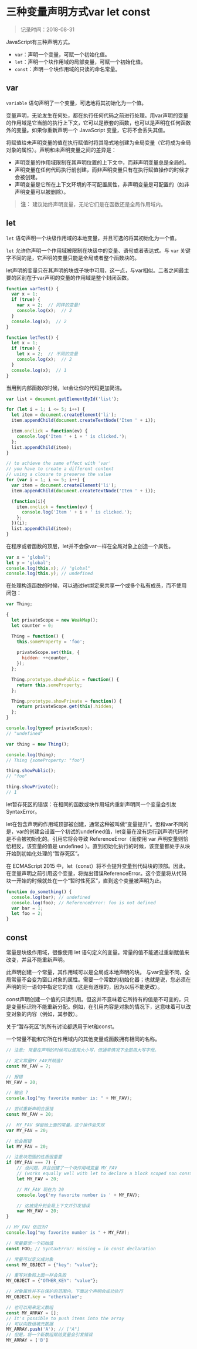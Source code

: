 # 三种变量声明方式var let const
> 记录时间：2018-08-31

JavaScript有三种声明方式。

- `var`：声明一个变量，可赋一个初始化值。
- `let`：声明一个块作用域的局部变量，可赋一个初始化值。
- `const`：声明一个块作用域的只读的命名常量。


## var
`variable` 语句声明了一个变量，可选地将其初始化为一个值。

变量声明，无论发生在何处，都在执行任何代码之前进行处理。用var声明的变量的作用域是它当前的执行上下文，它可以是嵌套的函数，也可以是声明在任何函数外的变量。如果你重新声明一个 JavaScript 变量，它将不会丢失其值。

将赋值给未声明变量的值在执行赋值时将其隐式地创建为全局变量（它将成为全局对象的属性）。声明和未声明变量之间的差异是：
- 声明变量的作用域限制在其声明位置的上下文中，而非声明变量总是全局的。
- 声明变量在任何代码执行前创建，而非声明变量只有在执行赋值操作的时候才会被创建。
- 声明变量是它所在上下文环境的不可配置属性，非声明变量是可配置的（如非声明变量可以被删除）。

> **注：** 建议始终声明变量，无论它们是在函数还是全局作用域内。

## let
`let` 语句声明一个块级作用域的本地变量，并且可选的将其初始化为一个值。

`let` 允许你声明一个作用域被限制在块级中的变量、语句或者表达式。与 `var` 关键字不同的是，它声明的变量只能是全局或者整个函数块的。

let声明的变量只在其声明的块或子块中可用，这一点，与var相似。二者之间最主要的区别在于var声明的变量的作用域是整个封闭函数。
```js
function varTest() {
  var x = 1;
  if (true) {
    var x = 2;  // 同样的变量!
    console.log(x);  // 2
  }
  console.log(x);  // 2
}

function letTest() {
  let x = 1;
  if (true) {
    let x = 2;  // 不同的变量
    console.log(x);  // 2
  }
  console.log(x);  // 1
}
```
当用到内部函数的时候，let会让你的代码更加简洁。
```js
var list = document.getElementById('list');

for (let i = 1; i <= 5; i++) {
  let item = document.createElement('li');
  item.appendChild(document.createTextNode('Item ' + i));

  item.onclick = function(ev) {
    console.log('Item ' + i + ' is clicked.');
  };
  list.appendChild(item);
}

// to achieve the same effect with 'var'
// you have to create a different context
// using a closure to preserve the value
for (var i = 1; i <= 5; i++) {
  var item = document.createElement('li');
  item.appendChild(document.createTextNode('Item ' + i));

  (function(i){
    item.onclick = function(ev) {
      console.log('Item ' + i + ' is clicked.');
    };
  })(i);
  list.appendChild(item);
}
```

在程序或者函数的顶层，let并不会像var一样在全局对象上创造一个属性。
```js
var x = 'global';
let y = 'global';
console.log(this.x); // "global"
console.log(this.y); // undefined
```

在处理构造函数的时候，可以通过let绑定来共享一个或多个私有成员，而不使用闭包：
```js
var Thing;

{
  let privateScope = new WeakMap();
  let counter = 0;

  Thing = function() {
    this.someProperty = 'foo';
    
    privateScope.set(this, {
      hidden: ++counter,
    });
  };

  Thing.prototype.showPublic = function() {
    return this.someProperty;
  };

  Thing.prototype.showPrivate = function() {
    return privateScope.get(this).hidden;
  };
}

console.log(typeof privateScope);
// "undefined"

var thing = new Thing();

console.log(thing);
// Thing {someProperty: "foo"}

thing.showPublic();
// "foo"

thing.showPrivate();
// 1
```

let暂存死区的错误：在相同的函数或块作用域内重新声明同一个变量会引发SyntaxError。

let在包含声明的作用域顶部被创建，通常这种被叫做“变量提升”。但和var不同的是，var的创建会设置一个初试的undefined值，let变量在没有运行到声明代码时是不会被初始化的。引用它将会导致 ReferenceError（而使用 var 声明变量则恰恰相反，该变量的值是 undefined ）。直到初始化执行的时候，该变量都处于从块开始到初始化处理的“暂存死区”。

在 ECMAScript 2015 中，let（const）将不会提升变量到代码块的顶部。因此，在变量声明之前引用这个变量，将抛出错误ReferenceError。这个变量将从代码块一开始的时候就处在一个“暂时性死区”，直到这个变量被声明为止。

```js
function do_something() {
  console.log(bar); // undefined
  console.log(foo); // ReferenceError: foo is not defined
  var bar = 1;
  let foo = 2;
}
```

## const
常量是块级作用域，很像使用 let 语句定义的变量。常量的值不能通过重新赋值来改变，并且不能重新声明。

此声明创建一个常量，其作用域可以是全局或本地声明的块。 与var变量不同，全局常量不会变为窗口对象的属性。需要一个常数的初始化器；也就是说，您必须在声明的同一语句中指定它的值（这是有道理的，因为以后不能更改）。

const声明创建一个值的只读引用。但这并不意味着它所持有的值是不可变的，只是变量标识符不能重新分配。例如，在引用内容是对象的情况下，这意味着可以改变对象的内容（例如，其参数）。

关于“暂存死区”的所有讨论都适用于let和const。

一个常量不能和它所在作用域内的其他变量或函数拥有相同的名称。

```js
// 注意: 常量在声明的时候可以使用大小写，但通常情况下全部用大写字母。 

// 定义常量MY_FAV并赋值7
const MY_FAV = 7;

// 报错
MY_FAV = 20;

// 输出 7
console.log("my favorite number is: " + MY_FAV);

// 尝试重新声明会报错 
const MY_FAV = 20;

//  MY_FAV 保留给上面的常量，这个操作会失败
var MY_FAV = 20; 

// 也会报错
let MY_FAV = 20;

// 注意块范围的性质很重要
if (MY_FAV === 7) { 
    // 没问题，并且创建了一个块作用域变量 MY_FAV
    // (works equally well with let to declare a block scoped non const variable)
    let MY_FAV = 20;

    // MY_FAV 现在为 20
    console.log('my favorite number is ' + MY_FAV);

    // 这被提升到全局上下文并引发错误
    var MY_FAV = 20;
}

// MY_FAV 依旧为7
console.log("my favorite number is " + MY_FAV);

// 常量要求一个初始值
const FOO; // SyntaxError: missing = in const declaration

// 常量可以定义成对象
const MY_OBJECT = {"key": "value"};

// 重写对象和上面一样会失败
MY_OBJECT = {"OTHER_KEY": "value"};

// 对象属性并不在保护的范围内，下面这个声明会成功执行
MY_OBJECT.key = "otherValue";

// 也可以用来定义数组
const MY_ARRAY = [];
// It's possible to push items into the array
// 可以向数组填充数据
MY_ARRAY.push('A'); // ["A"]
// 但是，将一个新数组赋给变量会引发错误
MY_ARRAY = ['B']
```